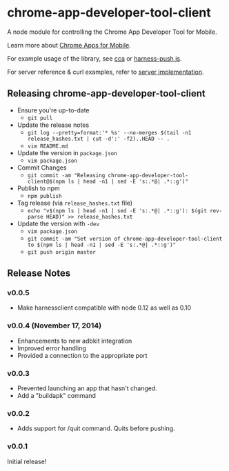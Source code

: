 # chrome-app-developer-tool-client

A node module for controlling the Chrome App Developer Tool for Mobile.

Learn more about [Chrome Apps for Mobile](https://github.com/MobileChromeApps/mobile-chrome-apps).

For example usage of the library, see
[cca](https://github.com/MobileChromeApps/mobile-chrome-apps/blob/master/src/push-to-harness.js) or
[harness-push.js](https://github.com/MobileChromeApps/chrome-app-developer-tool/blob/master/harness-push/harness-push.js).

For server reference & curl examples, refer to [server implementation](https://github.com/MobileChromeApps/chrome-app-developer-tool/blob/master/www/cdvah/js/HarnessServer.js).

## Releasing chrome-app-developer-tool-client

- Ensure you're up-to-date
  - `git pull`
- Update the release notes
  - `git log --pretty=format:'* %s' --no-merges $(tail -n1 release_hashes.txt | cut -d':' -f2)..HEAD -- .`
  - `vim README.md`
- Update the version in `package.json`
  - `vim package.json`
- Commit Changes
  - `git commit -am "Releasing chrome-app-developer-tool-client@$(npm ls | head -n1 | sed -E 's:.*@| .*::g')"`
- Publish to npm
  - `npm publish`
- Tag release (via `release_hashes.txt` file)
  - `echo "v$(npm ls | head -n1 | sed -E 's:.*@| .*::g'): $(git rev-parse HEAD)" >> release_hashes.txt`
- Update the version with `-dev`
  - `vim package.json`
  - `git commit -am "Set version of chrome-app-developer-tool-client to $(npm ls | head -n1 | sed -E 's:.*@| .*::g')"`
  - `git push origin master`

## Release Notes

### v0.0.5
* Make harnessclient compatible with node 0.12 as well as 0.10

### v0.0.4 (November 17, 2014)
* Enhancements to new adbkit integration
* Improved error handling
* Provided a connection to the appropriate port

### v0.0.3
* Prevented launching an app that hasn't changed.
* Add a "buildapk" command

### v0.0.2
* Adds support for /quit command. Quits before pushing.

### v0.0.1
Initial release!
